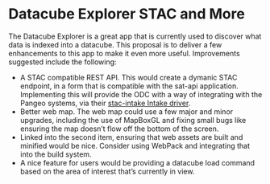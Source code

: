 # Datacube Explorer STAC and More 

The Datacube Explorer is a great app that is currently used to discover what data is indexed into a datacube. This proposal is to deliver a few enhancements to this app to make it even more useful. Improvements suggested include the following:

- A STAC compatible REST API. This would create a dymanic STAC endpoint, in a form that is compatible with the sat-api application. Implementing this will provide the ODC with a way of integrating with the Pangeo systems, via their [stac-intake Intake driver](https://github.com/pangeo-data/intake-stac).
- Better web map. The web map could use a few major and minor upgrades, including the use of MapBoxGL and fixing small bugs like ensuring the map doesn’t flow off the bottom of the screen.
- Linked into the second item, ensuring that web assets are built and minified would be nice. Consider using WebPack and integrating that into the build system.
- A nice feature for users would be providing a datacube load command based on the area of interest that’s currently in view.
